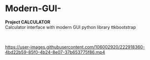 # Modern-GUI-
**Project CALCULATOR**
<br />
Calculator interface with modern GUI python library ttkbootstrap   
<br />
<br />


https://user-images.githubusercontent.com/106002920/222918360-4bd22b59-85f0-4b24-8e07-37b653775f86.mp4

